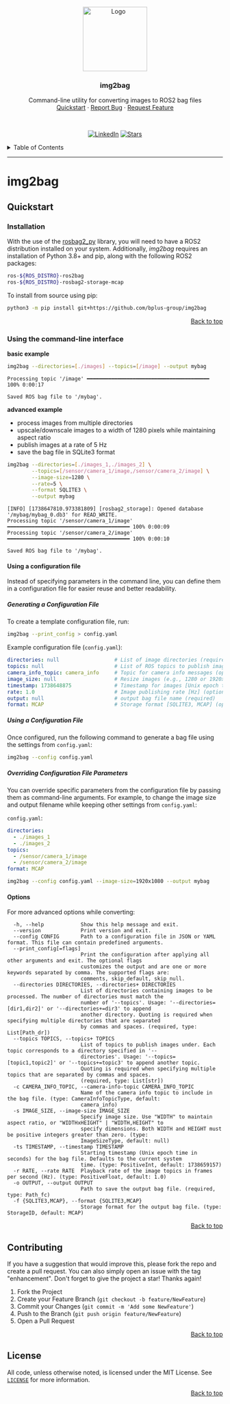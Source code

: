 <!-- PROJECT LOGO -->
<br/>
<div align="center">
  <a href="https://www.b-plus.com/de/home">
    <img src="https://www.b-plus.com/fileadmin/data_storage/images/b-plus_Logo.png" alt="Logo" width="150" height="150">
  </a>

  <h3 align="center">img2bag</h3>

  <p align="center">
    Command-line utility for converting images to ROS2 bag files
    <br/>
    <a href="#quickstart">Quickstart</a>
    ·
    <a href="https://github.com/bplus-group/img2bag/issues">Report Bug</a>
    ·
    <a href="https://github.com/bplus-group/img2bag/issues">Request Feature</a>
  </p>
</div>
<br/>

<!-- PROJECT SHIELDS -->
<div align="center">

  [![LinkedIn][linkedin-shield]][linkedin-url]
  [![Stars][star-shield]][star-url]

</div>

<!-- TABLE OF CONTENTS -->
<details>
  <summary>Table of Contents</summary>
  <ol>
    <li>
      <a href="#quickstart">Quickstart</a>
      <ul>
        <li><a href="#installation">Installation</a></li>
        <li><a href="#using-the-command-line-interface">Using the command-line interface</a></li>
      </ul>
    </li>
    <li><a href="#contributing">Contributing</a></li>
    <li><a href="#license">License</a></li>
  </ol>
</details>

---

# img2bag

## Quickstart

### Installation

With the use of the [rosbag2_py](https://index.ros.org/p/rosbag2_py/) library, you will need to have a ROS2 distribution
installed on your system. Additionally, *img2bag* requires an installation of Python 3.8+ and pip, along with the
following ROS2 packages:

```bash
ros-${ROS_DISTRO}-ros2bag
ros-${ROS_DISTRO}-rosbag2-storage-mcap
```

To install from source using pip:

```bash
python3 -m pip install git+https://github.com/bplus-group/img2bag
```
<p align="right"><a href="#top">Back to top</a></p>

### Using the command-line interface

**basic example**

```bash
img2bag --directories=[./images] --topics=[/image] --output mybag
```

```plaintext
Processing topic '/image' ━━━━━━━━━━━━━━━━━━━━━━━━━━━━━━━━━━━━━━━━ 100% 0:00:17

Saved ROS bag file to '/mybag'.
```

**advanced example**
  - process images from multiple directories
  - upscale/downscale images to a width of 1280 pixels while maintaining aspect ratio
  - publish images at a rate of 5 Hz
  - save the bag file in SQLite3 format

```bash
img2bag --directories=[./images_1,./images_2] \
        --topics=[/sensor/camera_1/image,/sensor/camera_2/image] \
        --image-size=1280 \
        --rate=5 \
        --format SQLITE3 \
        --output mybag
```

```plaintext
[INFO] [1738647810.973381809] [rosbag2_storage]: Opened database '/mybag/mybag_0.db3' for READ_WRITE.
Processing topic '/sensor/camera_1/image' ━━━━━━━━━━━━━━━━━━━━━━━━━━━━━━━━━━━━━━━━ 100% 0:00:09
Processing topic '/sensor/camera_2/image' ━━━━━━━━━━━━━━━━━━━━━━━━━━━━━━━━━━━━━━━━ 100% 0:00:10

Saved ROS bag file to '/mybag'.
```

#### Using a configuration file
Instead of specifying parameters in the command line, you can define them in a configuration file for easier reuse and
better readability.

##### Generating a Configuration File
To create a template configuration file, run:

```bash
img2bag --print_config > config.yaml
```

Example configuration file (`config.yaml`):

```yaml
directories: null                  # List of image directories (required)
topics: null                       # List of ROS topics to publish images under (required)
camera_info_topic: camera_info     # Topic for camera info messages (optional)
image_size: null                   # Resize images (e.g., 1280 or 1920x1080, optional)
timestamp: 1738648875              # Timestamp for images [Unix epoch time] (optional)
rate: 1.0                          # Image publishing rate [Hz] (optional)
output: null                       # output bag file name (required)
format: MCAP                       # Storage format [SQLITE3, MCAP] (optional)
```

##### Using a Configuration File
Once configured, run the following command to generate a bag file using the settings from `config.yaml`:

```bash
img2bag --config config.yaml
```

##### Overriding Configuration File Parameters
You can override specific parameters from the configuration file by passing them as command-line arguments.
For example, to change the image size and output filename while keeping other settings from `config.yaml`:

`config.yaml`:

```yaml
directories:
  - ./images_1
  - ./images_2
topics:
  - /sensor/camera_1/image
  - /sensor/camera_2/image
format: MCAP
```

```bash
img2bag --config config.yaml --image-size=1920x1080 --output mybag
```

#### Options

For more advanced options while converting:

```plaintext
  -h, --help            Show this help message and exit.
  --version             Print version and exit.
  --config CONFIG       Path to a configuration file in JSON or YAML format. This file can contain predefined arguments.
  --print_config[=flags]
                        Print the configuration after applying all other arguments and exit. The optional flags
                        customizes the output and are one or more keywords separated by comma. The supported flags are:
                        comments, skip_default, skip_null.
  --directories DIRECTORIES, --directories+ DIRECTORIES
                        List of directories containing images to be processed. The number of directories must match the
                        number of '--topics'. Usage: '--directories=[dir1,dir2]' or '--directories+=dir3' to append
                        another directory. Quoting is required when specifying multiple directories that are separated
                        by commas and spaces. (required, type: List[Path_dr])
  --topics TOPICS, --topics+ TOPICS
                        List of topics to publish images under. Each topic corresponds to a directory specified in '--
                        directories'. Usage: '--topics=[topic1,topic2]' or '--topics+=topic3' to append another topic.
                        Quoting is required when specifying multiple topics that are separated by commas and spaces.
                        (required, type: List[str])
  -c CAMERA_INFO_TOPIC, --camera-info-topic CAMERA_INFO_TOPIC
                        Name of the camera info topic to include in the bag file. (type: CameraInfoTopicType, default:
                        camera_info)
  -s IMAGE_SIZE, --image-size IMAGE_SIZE
                        Specify image size. Use "WIDTH" to maintain aspect ratio, or "WIDTHxHEIGHT" | "WIDTH,HEIGHT" to
                        specify dimensions. Both WIDTH and HEIGHT must be positive integers greater than zero. (type:
                        ImageSizeType, default: null)
  -ts TIMESTAMP, --timestamp TIMESTAMP
                        Starting timestamp (Unix epoch time in seconds) for the bag file. Defaults to the current system
                        time. (type: PositiveInt, default: 1738659157)
  -r RATE, --rate RATE  Playback rate of the image topics in frames per second (Hz). (type: PositiveFloat, default: 1.0)
  -o OUTPUT, --output OUTPUT
                        Path to save the output bag file. (required, type: Path_fc)
  -f {SQLITE3,MCAP}, --format {SQLITE3,MCAP}
                        Storage format for the output bag file. (type: StorageID, default: MCAP)
```
<p align="right"><a href="#top">Back to top</a></p>

## Contributing

If you have a suggestion that would improve this, please fork the repo and create a pull request. You can also simply open an issue with the tag "enhancement".
Don't forget to give the project a star! Thanks again!


1. Fork the Project
2. Create your Feature Branch (`git checkout -b feature/NewFeature`)
3. Commit your Changes (`git commit -m 'Add some NewFeature'`)
4. Push to the Branch (`git push origin feature/NewFeature`)
5. Open a Pull Request

<p align="right"><a href="#top">Back to top</a></p>

## License

All code, unless otherwise noted, is licensed under the MIT License. See [`LICENSE`](https://github.com/bplus-group/img2bag/blob/master/LICENSE) for more information.

<p align="right"><a href="#top">Back to top</a></p>


<!---Links And Images -->
[linkedin-shield]: https://img.shields.io/badge/-LinkedIn-black.svg?style=for-the-badge&logo=linkedin&color=808080
[linkedin-url]: https://de.linkedin.com/company/b-plus-group
[star-shield]: https://img.shields.io/github/stars/bplus-group/img2bag.svg?style=for-the-badge&color=144E73&labelColor=808080
[star-url]: https://github.com/bplus-group/img2bag
